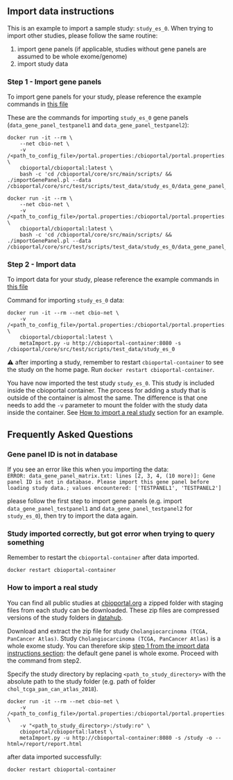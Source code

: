 ## Import data instructions ##
This is an example to import a sample study: `study_es_0`.
When trying to import other studies, please follow the same routine:
1. import gene panels (if applicable, studies without gene panels are assumed to be whole exome/genome)
2. import study data

### Step 1 - Import gene panels

To import gene panels for your study, please reference the example commands in [this file](example_commands.md#importing-gene-panel)

These are the commands for importing `study_es_0` gene panels (`data_gene_panel_testpanel1` and `data_gene_panel_testpanel2`):
```shell
docker run -it --rm \
    --net cbio-net \
    -v /<path_to_config_file>/portal.properties:/cbioportal/portal.properties:ro \
    cbioportal/cbioportal:latest \
    bash -c 'cd /cbioportal/core/src/main/scripts/ && ./importGenePanel.pl --data /cbioportal/core/src/test/scripts/test_data/study_es_0/data_gene_panel_testpanel1.txt'
```

```shell
docker run -it --rm \
    --net cbio-net \
    -v /<path_to_config_file>/portal.properties:/cbioportal/portal.properties:ro \
    cbioportal/cbioportal:latest \
    bash -c 'cd /cbioportal/core/src/main/scripts/ && ./importGenePanel.pl --data /cbioportal/core/src/test/scripts/test_data/study_es_0/data_gene_panel_testpanel2.txt'
```

### Step 2 - Import data

To import data for your study, please reference the example commands in [this file](example_commands.md#importing-data)

Command for importing `study_es_0` data:

```shell
docker run -it --rm --net cbio-net \
    -v /<path_to_config_file>/portal.properties:/cbioportal/portal.properties:ro \
    cbioportal/cbioportal:latest \
    metaImport.py -u http://cbioportal-container:8080 -s /cbioportal/core/src/test/scripts/test_data/study_es_0
```

:warning: after importing a study, remember to restart `cbioportal-container`
to see the study on the home page. Run `docker restart cbioportal-container`.

You have now imported the test study `study_es_0`. This study is included inside the cbioportal container. The process for adding a study that is outside of the container is almost the same. The difference is that one needs to add the `-v` parameter to mount the folder with the study data inside the container. See [How to import a real study](import_data.md#how-to-import-a-real-study) section for an example.

## Frequently Asked Questions

### Gene panel ID is not in database

If you see an error like this when you importing the data:  
`ERROR: data_gene_panel_matrix.txt: lines [2, 3, 4, (10 more)]: Gene panel ID is not in database. Please import this gene panel before loading study data.; values encountered: ['TESTPANEL1', 'TESTPANEL2']`  

please follow the first step to import gene panels (e.g. import `data_gene_panel_testpanel1` and `data_gene_panel_testpanel2` for `study_es_0`), then try to import the data again.

### Study imported correctly, but got error when trying to query something

Remember to restart the `cbioportal-container` after data imported.
```shell
docker restart cbioportal-container
```

### How to import a real study

You can find all public studies at [cbioportal.org](http://www.cbioportal.org/data_sets.jsp) a zipped folder with staging files from each study can be downloaded. These zip files are compressed versions of the study folders in [datahub](https://github.com/cBioPortal/datahub).

Download and extract the zip file for study `Cholangiocarcinoma (TCGA, PanCancer Atlas)`. Study `Cholangiocarcinoma (TCGA, PanCancer Atlas)` is a whole exome study. You can therefore skip [step 1 from the import data instructions section](import_data.md#step-1---import-gene-panels): the default gene panel is whole exome. Proceed with the command from step2.

Specify the study directory by replacing 
`<path_to_study_directory>` with the absolute path to the study folder (e.g. path of folder `chol_tcga_pan_can_atlas_2018`).
```shell
docker run -it --rm --net cbio-net \
    -v /<path_to_config_file>/portal.properties:/cbioportal/portal.properties:ro \
    -v "<path_to_study_directory>:/study:ro" \
    cbioportal/cbioportal:latest \
    metaImport.py -u http://cbioportal-container:8080 -s /study -o --html=/report/report.html
```
after data imported successfully:
```shell
docker restart cbioportal-container
```